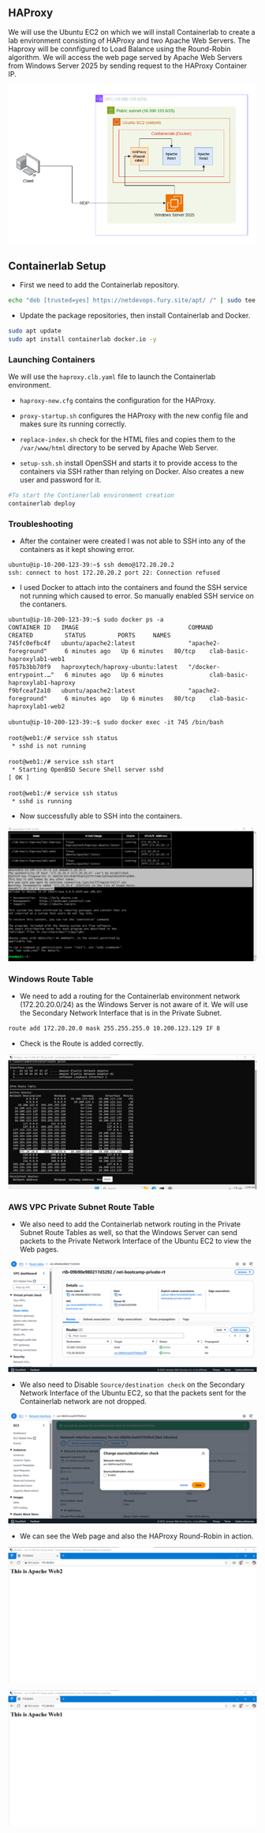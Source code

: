## HAProxy

We will use the Ubuntu EC2 on which we will install Containerlab to create a lab environment consisting of HAProxy and two Apache Web Servers. The Haproxy will be connfigured to Load Balance using the Round-Robin algorithm. We will access the web page served by Apache Web Servers from Windows Server 2025 by sending request to the HAProxy Container IP.

![AWS Environment](/assets/hap_dia.png)


## Containerlab Setup

- First we need to add the Containerlab repository.

```sh
echo "deb [trusted=yes] https://netdevops.fury.site/apt/ /" | sudo tee -a /etc/apt/sources.list.d/netdevops.list
```


- Update the package repositories, then install Containerlab and Docker.

```sh
sudo apt update
sudo apt install containerlab docker.io -y
```

### Launching Containers

We will use the `haproxy.clb.yaml` file to launch the Containerlab environment.

- `haproxy-new.cfg` contains the configuration for the HAProxy.

- `proxy-startup.sh` configures the HAProxy with the new config file and makes sure its running correctly.

- `replace-index.sh` check for the HTML files and copies them to the `/var/www/html` directory to be served by Apache Web Server.

- `setup-ssh.sh` install OpenSSH and starts it to provide access to the containers via SSH rather than relying on Docker. Also creates a new user and password for it.

```sh
#To start the Contianerlab environment creation
containerlab deploy
```


### Troubleshooting

- After the container were created I was not able to SSH into any of the containers as it kept showing error.

```text
ubuntu@ip-10-200-123-39:~$ ssh demo@172.20.20.2
ssh: connect to host 172.20.20.2 port 22: Connection refused
```

- I used Docker to attach into the containers and found the SSH service not running which caused to error. So manually enabled SSH service on the contaners.


```text
ubuntu@ip-10-200-123-39:~$ sudo docker ps -a
CONTAINER ID   IMAGE                               COMMAND                  CREATED         STATUS         PORTS     NAMES
745fc0efbc4f   ubuntu/apache2:latest               "apache2-foreground"     6 minutes ago   Up 6 minutes   80/tcp    clab-basic-haproxylab1-web1
f057b3bb70f9   haproxytech/haproxy-ubuntu:latest   "/docker-entrypoint.…"   6 minutes ago   Up 6 minutes             clab-basic-haproxylab1-haproxy
f9bfceaf2a10   ubuntu/apache2:latest               "apache2-foreground"     6 minutes ago   Up 6 minutes   80/tcp    clab-basic-haproxylab1-web2

ubuntu@ip-10-200-123-39:~$ sudo docker exec -it 745 /bin/bash

root@web1:/# service ssh status
 * sshd is not running

root@web1:/# service ssh start
 * Starting OpenBSD Secure Shell server sshd                                                                                                  [ OK ]

root@web1:/# service ssh status
 * sshd is running
```


- Now successfully able to SSH into the containers.

![Container SSH](/assets/hap_ssh.png)


### Windows Route Table

- We need to add a routing for the Containerlab environment network (172.20.20.0/24) as the Windows Server is not aware of it. We will use the Secondary Network Interface that is in the Private Subnet.

```sh
route add 172.20.20.0 mask 255.255.255.0 10.200.123.129 IF 8
```


- Check is the Route is added correctly.

![Windows Route Table](/assets/hap_win_route.png)


### AWS VPC Private Subnet Route Table

- We also need to add the Containerlab network routing in the Private Subnet Route Tables as well, so that the Windows Server can send packets to the Private Network Interface of the Ubuntu EC2 to view the Web pages.

![Private Route Table](assets/hap_ps_rt.png)


- We also need to Disable `Source/destination check` on the Secondary Network Interface of the Ubuntu EC2, so that the packets sent for the Containerlab network are not dropped.

![Private NIC](assets/hap_ps_nic.png)


- We can see the Web page and also the HAProxy Round-Robin in action.

![Web Page](assets/hap_page-1.png)

![Web Page](assets/hap_page-2.png)
